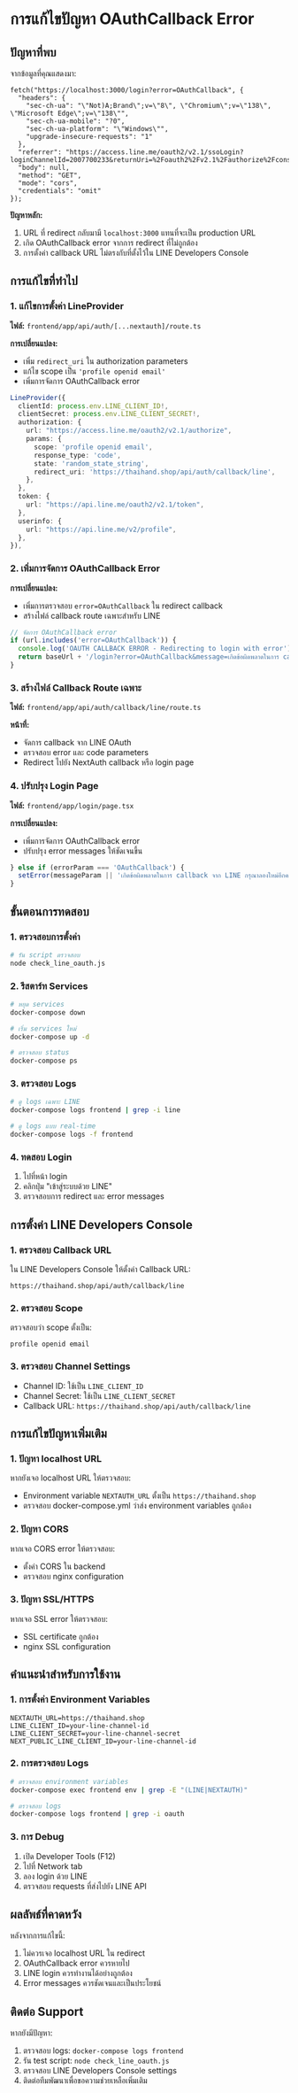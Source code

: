 # การแก้ไขปัญหา OAuthCallback Error

## ปัญหาที่พบ

จากข้อมูลที่คุณแสดงมา:
```
fetch("https://localhost:3000/login?error=OAuthCallback", {
  "headers": {
    "sec-ch-ua": "\"Not)A;Brand\";v=\"8\", \"Chromium\";v=\"138\", \"Microsoft Edge\";v=\"138\"",
    "sec-ch-ua-mobile": "?0",
    "sec-ch-ua-platform": "\"Windows\"",
    "upgrade-insecure-requests": "1"
  },
  "referrer": "https://access.line.me/oauth2/v2.1/ssoLogin?loginChannelId=2007700233&returnUri=%2Foauth2%2Fv2.1%2Fauthorize%2Fconsent%3Fclient_id%3D2007700233%26scope%3Dprofile%2520openid%2520email%26response_type%3Dcode%26redirect_uri%3Dhttps%253A%252F%252Fthaihand.shop%252Fapi%252Fauth%252Fcallback%252Fline%26state%3DV72LXBFCe9itTHW93_6jV1y6X7nF3qKp2KW2drihZgw",
  "body": null,
  "method": "GET",
  "mode": "cors",
  "credentials": "omit"
});
```

**ปัญหาหลัก:**
1. URL ที่ redirect กลับมามี `localhost:3000` แทนที่จะเป็น production URL
2. เกิด OAuthCallback error จากการ redirect ที่ไม่ถูกต้อง
3. การตั้งค่า callback URL ไม่ตรงกับที่ตั้งไว้ใน LINE Developers Console

## การแก้ไขที่ทำไป

### 1. แก้ไขการตั้งค่า LineProvider

**ไฟล์:** `frontend/app/api/auth/[...nextauth]/route.ts`

**การเปลี่ยนแปลง:**
- เพิ่ม `redirect_uri` ใน authorization parameters
- แก้ไข scope เป็น `'profile openid email'`
- เพิ่มการจัดการ OAuthCallback error

```typescript
LineProvider({
  clientId: process.env.LINE_CLIENT_ID!,
  clientSecret: process.env.LINE_CLIENT_SECRET!,
  authorization: {
    url: "https://access.line.me/oauth2/v2.1/authorize",
    params: {
      scope: 'profile openid email',
      response_type: 'code',
      state: 'random_state_string',
      redirect_uri: 'https://thaihand.shop/api/auth/callback/line',
    },
  },
  token: {
    url: "https://api.line.me/oauth2/v2.1/token",
  },
  userinfo: {
    url: "https://api.line.me/v2/profile",
  },
}),
```

### 2. เพิ่มการจัดการ OAuthCallback Error

**การเปลี่ยนแปลง:**
- เพิ่มการตรวจสอบ `error=OAuthCallback` ใน redirect callback
- สร้างไฟล์ callback route เฉพาะสำหรับ LINE

```typescript
// จัดการ OAuthCallback error
if (url.includes('error=OAuthCallback')) {
  console.log('OAUTH CALLBACK ERROR - Redirecting to login with error');
  return baseUrl + '/login?error=OAuthCallback&message=เกิดข้อผิดพลาดในการ callback จาก LINE';
}
```

### 3. สร้างไฟล์ Callback Route เฉพาะ

**ไฟล์:** `frontend/app/api/auth/callback/line/route.ts`

**หน้าที่:**
- จัดการ callback จาก LINE OAuth
- ตรวจสอบ error และ code parameters
- Redirect ไปยัง NextAuth callback หรือ login page

### 4. ปรับปรุง Login Page

**ไฟล์:** `frontend/app/login/page.tsx`

**การเปลี่ยนแปลง:**
- เพิ่มการจัดการ OAuthCallback error
- ปรับปรุง error messages ให้ชัดเจนขึ้น

```typescript
} else if (errorParam === 'OAuthCallback') {
  setError(messageParam || 'เกิดข้อผิดพลาดในการ callback จาก LINE กรุณาลองใหม่อีกครั้ง');
}
```

## ขั้นตอนการทดสอบ

### 1. ตรวจสอบการตั้งค่า

```bash
# รัน script ตรวจสอบ
node check_line_oauth.js
```

### 2. รีสตาร์ท Services

```bash
# หยุด services
docker-compose down

# เริ่ม services ใหม่
docker-compose up -d

# ตรวจสอบ status
docker-compose ps
```

### 3. ตรวจสอบ Logs

```bash
# ดู logs เฉพาะ LINE
docker-compose logs frontend | grep -i line

# ดู logs แบบ real-time
docker-compose logs -f frontend
```

### 4. ทดสอบ Login

1. ไปที่หน้า login
2. คลิกปุ่ม "เข้าสู่ระบบด้วย LINE"
3. ตรวจสอบการ redirect และ error messages

## การตั้งค่า LINE Developers Console

### 1. ตรวจสอบ Callback URL

ใน LINE Developers Console ให้ตั้งค่า Callback URL:
```
https://thaihand.shop/api/auth/callback/line
```

### 2. ตรวจสอบ Scope

ตรวจสอบว่า scope ตั้งเป็น:
```
profile openid email
```

### 3. ตรวจสอบ Channel Settings

- Channel ID: ใช้เป็น `LINE_CLIENT_ID`
- Channel Secret: ใช้เป็น `LINE_CLIENT_SECRET`
- Callback URL: `https://thaihand.shop/api/auth/callback/line`

## การแก้ไขปัญหาเพิ่มเติม

### 1. ปัญหา localhost URL

หากยังเจอ localhost URL ให้ตรวจสอบ:
- Environment variable `NEXTAUTH_URL` ตั้งเป็น `https://thaihand.shop`
- ตรวจสอบ docker-compose.yml ว่าส่ง environment variables ถูกต้อง

### 2. ปัญหา CORS

หากเจอ CORS error ให้ตรวจสอบ:
- ตั้งค่า CORS ใน backend
- ตรวจสอบ nginx configuration

### 3. ปัญหา SSL/HTTPS

หากเจอ SSL error ให้ตรวจสอบ:
- SSL certificate ถูกต้อง
- nginx SSL configuration

## คำแนะนำสำหรับการใช้งาน

### 1. การตั้งค่า Environment Variables

```env
NEXTAUTH_URL=https://thaihand.shop
LINE_CLIENT_ID=your-line-channel-id
LINE_CLIENT_SECRET=your-line-channel-secret
NEXT_PUBLIC_LINE_CLIENT_ID=your-line-channel-id
```

### 2. การตรวจสอบ Logs

```bash
# ตรวจสอบ environment variables
docker-compose exec frontend env | grep -E "(LINE|NEXTAUTH)"

# ตรวจสอบ logs
docker-compose logs frontend | grep -i oauth
```

### 3. การ Debug

1. เปิด Developer Tools (F12)
2. ไปที่ Network tab
3. ลอง login ด้วย LINE
4. ตรวจสอบ requests ที่ส่งไปยัง LINE API

## ผลลัพธ์ที่คาดหวัง

หลังจากการแก้ไขนี้:
1. ไม่ควรเจอ localhost URL ใน redirect
2. OAuthCallback error ควรหายไป
3. LINE login ควรทำงานได้อย่างถูกต้อง
4. Error messages ควรชัดเจนและเป็นประโยชน์

## ติดต่อ Support

หากยังมีปัญหา:
1. ตรวจสอบ logs: `docker-compose logs frontend`
2. รัน test script: `node check_line_oauth.js`
3. ตรวจสอบ LINE Developers Console settings
4. ติดต่อทีมพัฒนาเพื่อขอความช่วยเหลือเพิ่มเติม 